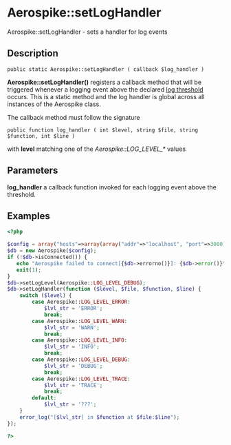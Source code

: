 
# Aerospike::setLogHandler

Aerospike::setLogHandler - sets a handler for log events

## Description

```
public static Aerospike::setLogHandler ( callback $log_handler )
```

**Aerospike::setLogHandler()** registers a callback method that will be triggered
whenever a logging event above the declared [log threshold](aerospike_setloglevel.md) occurs.
This is a static method and the log handler is global across all instances of
the Aerospike class.

The callback method must follow the signature
```
public function log_handler ( int $level, string $file, string $function, int $line )
```
with **level** matching one of the *Aerospike::LOG_LEVEL_\** values

## Parameters

**log_handler** a callback function invoked for each logging event above the threshold.

## Examples

```php
<?php

$config = array("hosts"=>array(array("addr"=>"localhost", "port"=>3000)));
$db = new Aerospike($config);
if (!$db->isConnected()) {
   echo "Aerospike failed to connect[{$db->errorno()}]: {$db->error()}\n";
   exit(1);
}
$db->setLogLevel(Aerospike::LOG_LEVEL_DEBUG);
$db->setLogHandler(function ($level, $file, $function, $line) {
    switch ($level) {
        case Aerospike::LOG_LEVEL_ERROR:
            $lvl_str = 'ERROR';
            break;
        case Aerospike::LOG_LEVEL_WARN:
            $lvl_str = 'WARN';
            break;
        case Aerospike::LOG_LEVEL_INFO:
            $lvl_str = 'INFO';
            break;
        case Aerospike::LOG_LEVEL_DEBUG:
            $lvl_str = 'DEBUG';
            break;
        case Aerospike::LOG_LEVEL_TRACE:
            $lvl_str = 'TRACE';
            break;
        default:
            $lvl_str = '???';
    }
    error_log("[$lvl_str] in $function at $file:$line");
});

?>
```

